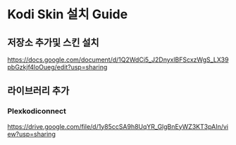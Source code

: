 # Kodi Skin 설치 Guide
## 저장소 추가및 스킨 설치
https://docs.google.com/document/d/1Q2WdCi5_J2DnyxlBFScxzWgS_LX39pbGzkjf4loOueg/edit?usp=sharing

## 라이브러리 추가
### Plexkodiconnect
https://drive.google.com/file/d/1y85ccSA9h8UqYR_GlgBnEyWZ3KT3pAIn/view?usp=sharing


